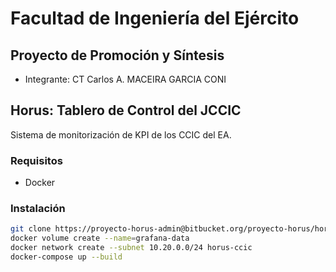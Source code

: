 # Facultad de Ingeniería del Ejército
## Proyecto de Promoción y Síntesis

* Integrante: CT Carlos A. MACEIRA GARCIA CONI

## Horus: Tablero de Control del JCCIC
Sistema de monitorización de KPI de los CCIC del EA.

### Requisitos
* Docker
### Instalación
```bash
git clone https://proyecto-horus-admin@bitbucket.org/proyecto-horus/horus-jccic-principal.git
docker volume create --name=grafana-data
docker network create --subnet 10.20.0.0/24 horus-ccic
docker-compose up --build
```